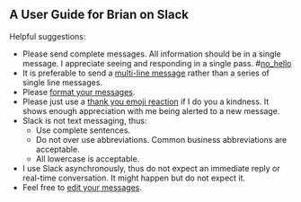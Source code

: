 A User Guide for Brian on Slack
-------

Helpful suggestions:

- Please send complete messages. All information should be in a single message. I appreciate seeing and responding in a single pass. #[no_hello](https://www.nohello.com/)  
- It is preferable to send a [multi-line message](https://www.wikihow.com/Enter-Multiple-Lines-on-Slack-on-PC-or-Mac) rather than a series of single line messages.
- Please [format your messages](https://slack.com/help/articles/202288908-Format-your-messages).
- Please just use a [thank you emoji reaction](https://slack.com/help/articles/206870317-Use-emoji-reactions) if I do you a kindness. It shows enough appreciation with me being alerted to a new message.
- Slack is not text messaging, thus:
    + Use complete sentences.
    + Do not over use abbreviations. Common business abbreviations are acceptable.
    + All lowercase is acceptable.
- I use Slack asynchronously, thus do not expect an immediate reply or real-time conversation. It might happen but do not expect it. 
- Feel free to [edit your messages](https://slack.com/help/articles/202395258-Edit-or-delete-messages).
